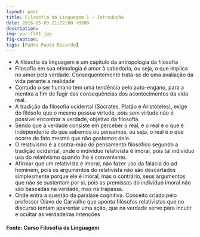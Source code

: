 ```yaml
---
layout: post
title: Filosofia da Linguagem 1 - Introdução
date: 2016-05-03 21:22:00 +0300
description: 
img: ppr-fl01.jpg
fig-caption: 
tags: [Padre Paulo Ricardo]
---
```


* A filosofia da linguagem é um capítulo da antropologia da filosofia
* Filosofia em sua etimologia é amor à sabedoria, ou seja, o que implica no amor pela verdade. Consequentemente trata-se de uma avaliação da vida perante a realidade
* Contudo o ser humano tem uma tendência pelo auto-engano, para a mentira a fim de fugir das consequências dos acontecimentos da vida real.
* A tradição da filosofia ocidental  (Sócrates, Platão e Aristóteles), exige do filósofo que o mesmo possua virtude, pois sem virtude não é possível encontrar a verdade, objetivo da filosofia.
* Sendo que a verdade consiste em perceber o real, e o real é o que é independente do que sabemos ou pensamos, ou seja, o real é o que ocorre de fato mesmo que não gostemos dele.
* O relativismo é a contra-mão do pensamento filosófico segundo a tradição ocidental, onde o indivíduo relativista é imoral, pois tal indivíduo usa do relativismo quando lhe é conveniente.
* Afirmar que um relativista é imoral, não fazer uso da falácia do ad hominem, pois os argumentos do relativista não são descartados simplesmente porque ele é imoral, mas o contrário, seus argumentos que não se sustentam por si, pois as premissas do indivíduo imoral não são baseadas na verdade, mas na trapassa.
* Onde entra a questão da paralaxe cognitiva. Conceito criado pelo professor Olavo de Carvalho que aponta filósofos relativistas que no discurso tentam aparentar uma ação, que na verdade serve para incutir e ocultar as verdadeiras intenções

#### Fonte: Curso Filosofia da Linguagem